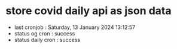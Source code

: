 # store covid daily api as json data

- last cronjob : Saturday, 13 January 2024 13:12:57
- status og cron : success
- status daily cron : success
      
      
